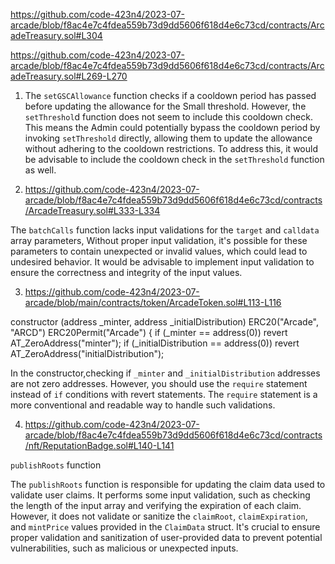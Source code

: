 https://github.com/code-423n4/2023-07-arcade/blob/f8ac4e7c4fdea559b73d9dd5606f618d4e6c73cd/contracts/ArcadeTreasury.sol#L304

https://github.com/code-423n4/2023-07-arcade/blob/f8ac4e7c4fdea559b73d9dd5606f618d4e6c73cd/contracts/ArcadeTreasury.sol#L269-L270

1. The `setGSCAllowance` function checks if a cooldown period has passed before updating the allowance for the Small threshold.
However, the `setThreshol`d function does not seem to include this cooldown check. This means the Admin could potentially bypass the cooldown period by invoking `setThreshold` directly, allowing them to update the allowance without adhering to the cooldown restrictions. To address this, it would be advisable to include the cooldown check in the `setThreshold` function as well.

2. https://github.com/code-423n4/2023-07-arcade/blob/f8ac4e7c4fdea559b73d9dd5606f618d4e6c73cd/contracts/ArcadeTreasury.sol#L333-L334

The `batchCalls` function lacks input validations for the `target` and `calldata` array parameters, Without proper input validation, it's possible for these parameters to contain unexpected or invalid values, which could lead to undesired behavior. It would be advisable to implement input validation to ensure the correctness and integrity of the input values.

3.    https://github.com/code-423n4/2023-07-arcade/blob/main/contracts/token/ArcadeToken.sol#L113-L116

   constructor (address _minter, address 
   _initialDistribution) ERC20("Arcade", "ARCD") 
   ERC20Permit("Arcade") {
        if (_minter == address(0)) revert 
   AT_ZeroAddress("minter");
        if (_initialDistribution == address(0)) revert 
   AT_ZeroAddress("initialDistribution");
 
In the constructor,checking if `_minter` and `_initialDistribution` addresses are not zero addresses. However, you should use the `require` statement instead of `if` conditions with revert statements. The `require` statement is a more conventional and readable way to handle such validations.

4. https://github.com/code-423n4/2023-07-arcade/blob/f8ac4e7c4fdea559b73d9dd5606f618d4e6c73cd/contracts/nft/ReputationBadge.sol#L140-L141

`publishRoots` function
 
The `publishRoots` function is responsible for updating the claim data used to validate user claims. It performs some input validation, such as checking the length of the input array and verifying the expiration of each claim. However, it does not validate or sanitize the `claimRoot`, `claimExpiration`, and `mintPrice` values provided in the `ClaimData` struct. It's crucial to ensure proper validation and sanitization of user-provided data to prevent potential vulnerabilities, such as malicious or unexpected inputs.